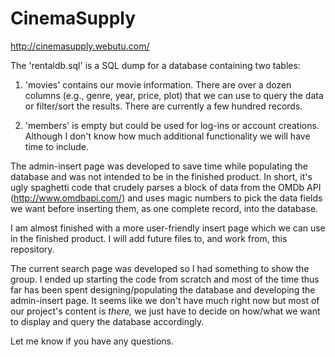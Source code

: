 # CinemaSupply

http://cinemasupply.webutu.com/

The 'rentaldb.sql' is a SQL dump for a database containing two tables: 

1) 'movies' contains our movie information. There are over a dozen columns (e.g., genre, year, price, plot) that we can use to query the data or filter/sort the results. There are currently a few hundred records.

2) 'members' is empty but could be used for log-ins or account creations. Although I don't know how much additional functionality we will have time to include.
  
The admin-insert page was developed to save time while populating the database and was not intended to be in the finished product. In short, it's ugly spaghetti code that crudely parses a block of data from the OMDb API (http://www.omdbapi.com/) and uses magic numbers to pick the data fields we want before inserting them, as one complete record, into the database.

I am almost finished with a more user-friendly insert page which we can use in the finished product. I will add future files to, and work from, this repository.

The current search page was developed so I had something to show the group. I ended up starting the code from scratch and most of the time thus far has been spent designing/populating the database and developing the admin-insert page. It seems like  we don't have much right now but most of our project's content is *there,* we just have to decide on how/what we want to display and query the database accordingly.

Let me know if you have any questions.
